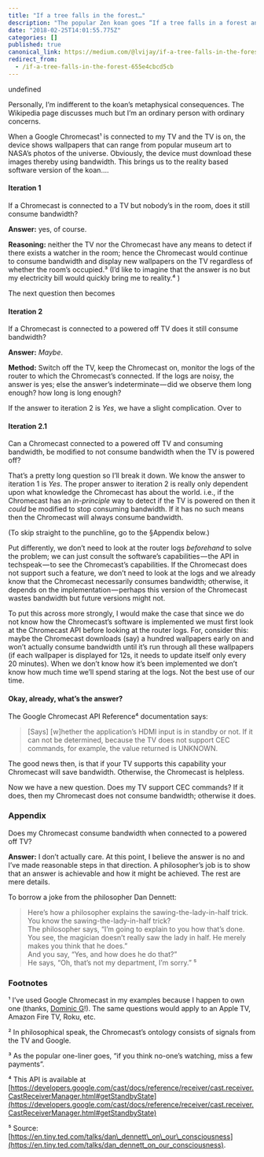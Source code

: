 ```yaml
---
title: "If a tree falls in the forest…"
description: "The popular Zen koan goes “If a tree falls in a forest and no one is around to hear it, does it make a sound?” Much ink has been spilt…"
date: "2018-02-25T14:01:55.775Z"
categories: []
published: true
canonical_link: https://medium.com/@lvijay/if-a-tree-falls-in-the-forest-655e4cbcd5cb
redirect_from:
  - /if-a-tree-falls-in-the-forest-655e4cbcd5cb
---
```


undefined

Personally, I’m indifferent to the koan’s metaphysical consequences. The Wikipedia page discusses much but I’m an ordinary person with ordinary concerns.

When a Google Chromecast¹ is connected to my TV and the TV is on, the device shows wallpapers that can range from popular museum art to NASA’s photos of the universe. Obviously, the device must download these images thereby using bandwidth. This brings us to the reality based software version of the koan….

#### Iteration 1

If a Chromecast is connected to a TV but nobody’s in the room, does it still consume bandwidth?

**Answer:** yes, of course.

**Reasoning:** neither the TV nor the Chromecast have any means to detect if there exists a watcher in the room; hence the Chromecast would continue to consume bandwidth and display new wallpapers on the TV regardless of whether the room’s occupied.³ (I’d like to imagine that the answer is no but my electricity bill would quickly bring me to reality.⁴ )

The next question then becomes

#### Iteration 2

If a Chromecast is connected to a powered off TV does it still consume bandwidth?

**Answer:** _Maybe_.

**Method:** Switch off the TV, keep the Chromecast on, monitor the logs of the router to which the Chromecast’s connected. If the logs are noisy, the answer is yes; else the answer’s indeterminate — did we observe them long enough? how long is long enough?

If the answer to iteration 2 is _Yes_, we have a slight complication. Over to

#### Iteration 2.1

Can a Chromecast connected to a powered off TV and consuming bandwidth, be modified to not consume bandwidth when the TV is powered off?

That’s a pretty long question so I’ll break it down. We know the answer to iteration 1 is _Yes_. The proper answer to iteration 2 is really only dependent upon what knowledge the Chromecast has about the world. i.e., if the Chromecast has an _in-principle_ way to detect if the TV is powered on then it _could_ be modified to stop consuming bandwidth. If it has no such means then the Chromecast will always consume bandwidth.

(To skip straight to the punchline, go to the §Appendix below.)

Put differently, we don’t need to look at the router logs _beforehand_ to solve the problem; we can just consult the software’s capabilities — the API in techspeak — to see the Chromecast’s capabilities. If the Chromecast does not support such a feature, we don’t need to look at the logs and we already know that the Chromecast necessarily consumes bandwidth; otherwise, it depends on the implementation — perhaps this version of the Chromecast wastes bandwidth but future versions might not.

To put this across more strongly, I would make the case that since we do not know how the Chromecast’s software is implemented we must first look at the Chromecast API before looking at the router logs. For, consider this: maybe the Chromecast downloads (say) a hundred wallpapers early on and won’t actually consume bandwidth until it’s run through all these wallpapers (if each wallpaper is displayed for 12s, it needs to update itself only every 20 minutes). When we don’t know how it’s been implemented we don’t know how much time we’ll spend staring at the logs. Not the best use of our time.

#### Okay, already, what’s the answer?

The Google Chromecast API Reference⁴ documentation says:

> \[Says\] \[w\]hether the application’s HDMI input is in standby or not. If it can not be determined, because the TV does not support CEC commands, for example, the value returned is UNKNOWN.

The good news then, is that if your TV supports this capability your Chromecast will save bandwidth. Otherwise, the Chromecast is helpless.

Now we have a new question. Does my TV support CEC commands? If it does, then my Chromecast does not consume bandwidth; otherwise it does.

### Appendix

Does my Chromecast consume bandwidth when connected to a powered off TV?

**Answer:** I don’t actually care. At this point, I believe the answer is no and I’ve made reasonable steps in that direction. A philosopher’s job is to show that an answer is achievable and how it might be achieved. The rest are mere details.

To borrow a joke from the philosopher Dan Dennett:

> Here’s how a philosopher explains the sawing-the-lady-in-half trick. You know the sawing-the-lady-in-half trick?  
> The philosopher says, “I’m going to explain to you how that’s done. You see, the magician doesn’t really saw the lady in half. He merely makes you think that he does.”  
> And you say, “Yes, and how does he do that?”  
> He says, “Oh, that’s not my department, I’m sorry.” ⁵

### Footnotes

¹ I’ve used Google Chromecast in my examples because I happen to own one (thanks, [Dominic G](https://medium.com/u/ac1a13a659f5)!). The same questions would apply to an Apple TV, Amazon Fire TV, Roku, etc.

² In philosophical speak, the Chromecast’s ontology consists of signals from the TV and Google.

³ As the popular one-liner goes, “if you think no-one’s watching, miss a few payments”.

⁴ This API is available at [https://developers.google.com/cast/docs/reference/receiver/cast.receiver.CastReceiverManager.html#getStandbyState](https://developers.google.com/cast/docs/reference/receiver/cast.receiver.CastReceiverManager.html#getStandbyState)

⁵ Source: [https://en.tiny.ted.com/talks/dan\_dennett\_on\_our\_consciousness](https://en.tiny.ted.com/talks/dan_dennett_on_our_consciousness).
